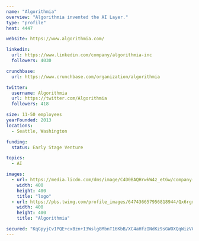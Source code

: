 ```yaml
---
name: "Algorithmia"
overview: "Algorithmia invented the AI Layer."
type: "profile"
heat: 4447

website: https://www.algorithmia.com/

linkedin:
  url: https://www.linkedin.com/company/algorithmia-inc
  followers: 4030

crunchbase:
  url: https://www.crunchbase.com/organization/algorithmia

twitter:
  username: Algorithmia
  url: https://twitter.com/Algorithmia
  followers: 418

size: 11-50 employees
yearFounded: 2013
locations:
  - Seattle, Washington

funding:
  status: Early Stage Venture

topics:
  - AI

images:
  - url: https://media.licdn.com/dms/image/C4D0BAQHrwkW4z_etGw/company-logo_400_400/0?e=1582761600&v=beta&t=Ws8YqAPeIZJfm-9AUhoA47oNesVDg-ftotcyEVZ2zOY
    width: 400
    height: 400
    title: "logo"
  - url: https://pbs.twimg.com/profile_images/647436657956818944/Qx6rgmxe_400x400.png
    width: 400
    height: 400
    title: "Algorithmia"

secured: "KqGpyjCvIPQE+cxBzn+I3Wslg8MbnT16KbB/XC4aHfzINdKz9sGWOXQqWizVCwliT2vvcfsCDxtSvBQdzeWaCpa9bL3RoPMXwMF8yU3qDpBxm4qTuHK5G/rT97zaZOxb3hUhL4j7PDRyoyqAu3rDYEuhmd4AV+UsJHVxRgUAljTBb6pIoTAU2aOHaPQRAzsxvvsLyr9I6b3LEafMSdLzD9UfO3F1Al6Gof4aM9dglgllPCJ178IRwcCaBTBeRQD/Zw8mNhe7/rj3XxKMGbyq3g==;pdDAo7rFYBI5t2eG7eOkuw=="
---
```


